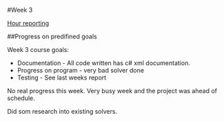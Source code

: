 #Week 3

[Hour reporting](https://github.com/saskeli/NonogramSolver_TiRa/blob/master/Documentation/Hour_reporting.md)

##Progress on predifined goals

Week 3 course goals:

* Documentation - All code written has c# xml documentation.
* Progress on program - very bad solver done
* Testing - See last weeks report

No real progress this week. Very busy week and the project was ahead of schedule.

Did som research into existing solvers.
